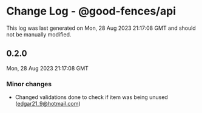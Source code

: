 # Change Log - @good-fences/api

This log was last generated on Mon, 28 Aug 2023 21:17:08 GMT and should not be manually modified.

<!-- Start content -->

## 0.2.0

Mon, 28 Aug 2023 21:17:08 GMT

### Minor changes

- Changed validations done to check if item was being unused (edgar21_9@hotmail.com)
